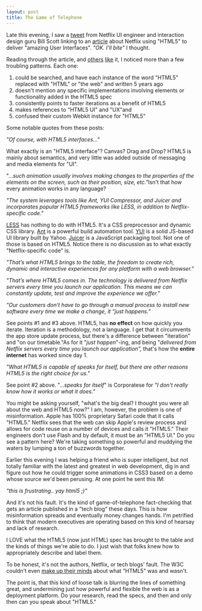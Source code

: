```yaml
---
layout: post
title: The Game of Telephone
---
```


<p>Late this evening, I saw a <a title="Bill Scott on Twitter" href="http://twitter.com/billwscott/status/60193547114123264">tweet</a> from Netflix UI engineer and interaction design guru Bill Scott linking to an <a title="Function Source - Netflix Feature" href="http://functionsource.com/post/netflix-feature">article</a> about Netflix using "HTML5" to deliver "amazing User Interfaces". <em>"OK. I'll bite"</em> I thought.</p>

<p>Reading through the article, and <a title="Netflix Tech Blog" href="http://techblog.netflix.com/2010/12/why-we-choose-html5-for-user.html">others</a> <a title="Mashable" href="http://on.mash.to/fmBTZ2">like</a> it, I noticed more than a few troubling patterns. Each one:</p>

<ol>
	<li>could be searched, and have each instance of the word "HTML5" replaced with "HTML" or "the web" and written 5 years ago</li>
	<li>doesn't mention any specific implementations involving elements or functionality added in the HTML5 spec</li>
	<li>consistently points to faster iterations as a benefit of HTML5</li>
	<li>makes references to "HTML5 UI" and "UX"and</li>
	<li>confused their custom Webkit instance for "HTML5"</li>
</ol>

<p>Some notable quotes from these posts:</p>

<p><em>"Of course, with HTML5 interfaces..."</em></p>

<p>What exactly is an "HTML5 interface"? Canvas? Drag and Drop? HTML5 is mainly about semantics, and very little was added outside of messaging and media elements for "UI".</p>

<p>"...<em>such animation usually involves making changes to the properties of the elements on the screen, such as their position, size, etc."</em>Isn't that how every animation works in any language?</p>

<p><em>"The system leverages tools like Ant, YUI Compressor, and Juicer and incorporates popular HTML5 frameworks like LESS, in addition to Netflix-specific code."</em></p>
<p><a href="http://lesscss.org/">LESS</a> has nothing to do with HTML5. It's a CSS preprocessor and dynamic CSS library. <a title="Apache Ant" href="http://ant.apache.org/">Ant</a> is a powerful build automation tool. <a title="YUI" href="http://developer.yahoo.com/yui/3/">YUI</a> is a solid JS-based UI library built by Yahoo. <a title="Juicer" href="http://cjohansen.no/en/ruby/juicer_a_css_and_javascript_packaging_tool">Juicer</a> is a JavaScript packaging tool. Not one of those is based on HTML5. Notice there is no discussion as to what exactly "Netflix-specific code" is.</p>

<p><em>"That&rsquo;s what HTML5 brings to the table, the freedom to create rich, dynamic and interactive experiences for any platform with a web browser."</em></p>

<p><em>"That&rsquo;s where HTML5 comes in. The technology is delivered from Netflix servers every time you launch our application. This means we can constantly update, test and improve the experience we offer."</em></p>

<p><em>"Our customers don&rsquo;t have to go through a manual process to install new software every time we make a change, it &ldquo;just happens.&rdquo;</em></p>

<p>See points #1 and #3 above. HTML5, has <strong>no effect</strong> on how quickly you iterate. Iteration is a methodology, not a language. I get that it circumvents the app store update process, but there's a difference between "iteration" and "on our timetable."As for it "<em>just happen</em>"-ing, and being "<em>delivered from Netflix servers every time you launch our application", </em>that's how the <strong>entire internet</strong> has worked since day 1.</p>

<p><em>"What HTML5 is capable of speaks for itself, but there are other reasons HTML5 is the right choice for us."</em></p>

<p>See point #2 above. "...<em>speaks for itself</em>" is Corporatese for<em> "I don't really know how it works or what it does."</em></p>

<p>You might be asking yourself, "what's the big deal? I thought you were all about the web and HTML5 now?" I am, however, the problem is one of misinformation. Apple has 100% proprietary Safari code that it calls "HTML5." Netflix sees that the web can skip Apple's review process and allows for code reuse on a number of devices and calls it "HTML5." Their engineers don't use Flash and by default, it must be an "HTML5 UI." Do you see a pattern here? We're taking something so powerful and muddying the waters by lumping a ton of buzzwords together.</p>

<p>Earlier this evening I was helping a friend who is super intelligent, but not totally familiar with the latest and greatest in web development, dig in and figure out how he could trigger some animations in CSS3 based on a demo whose source we'd been perusing. At one point he sent this IM:</p>

<p><em>"this is frustrating.. yay html5 ;)" </em></p>

<p>And it's not his fault. It's the kind of game-of-telephone fact-checking that gets an article published in a "tech blog" these days. This is how misinformation spreads and eventually money changes hands. I'm petrified to think that modern executives are operating based on this kind of hearsay and lack of research.</p>

<p>I LOVE what the HTML5 (now just HTML) spec has brought to the table and the kinds of things we're able to do. I just wish that folks knew how to appropriately describe and label them.</p> 

<p>To be honest, it's not the authors, Netflix, or tech blogs' fault. The W3C couldn't even <a href="http://adactio.com/journal/4289/">make up their minds</a> about what "HTML5" was and wasn't.</p>

<p>The point is, that this kind of loose talk is blurring the lines of something great, and undermining just how powerful and flexible the web is as a deployment platform. Do your research, read the specs, and then and only then can you speak about "HTML5."</p>